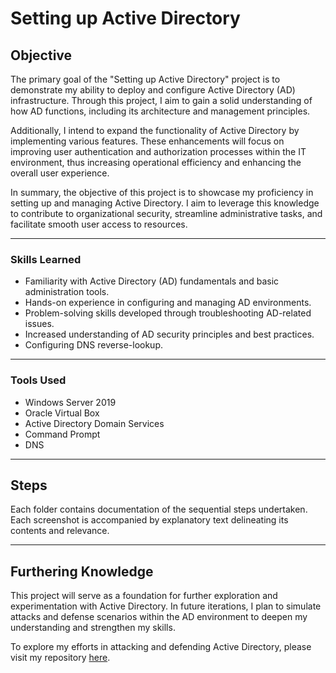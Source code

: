 # Setting up Active Directory

## Objective
The primary goal of the "Setting up Active Directory" project is to demonstrate my ability to deploy and configure Active Directory (AD) infrastructure. Through this project, I aim to gain a solid understanding of how AD functions, including its architecture and management principles.

Additionally, I intend to expand the functionality of Active Directory by implementing various features. These enhancements will focus on improving user authentication and authorization processes within the IT environment, thus increasing operational efficiency and enhancing the overall user experience.

In summary, the objective of this project is to showcase my proficiency in setting up and managing Active Directory. I aim to leverage this knowledge to contribute to organizational security, streamline administrative tasks, and facilitate smooth user access to resources.

_____________________________________________________

### Skills Learned
- Familiarity with Active Directory (AD) fundamentals and basic administration tools.
- Hands-on experience in configuring and managing AD environments.
- Problem-solving skills developed through troubleshooting AD-related issues.
- Increased understanding of AD security principles and best practices.
- Configuring DNS reverse-lookup.

_____________________________________________________________________________________

### Tools Used
- Windows Server 2019
- Oracle Virtual Box
- Active Directory Domain Services
- Command Prompt
- DNS

________________________________________________________________________________

## Steps
Each folder contains documentation of the sequential steps undertaken. Each screenshot is accompanied by explanatory text delineating its contents and relevance.

________________________________________________________________________________

## Furthering Knowledge
This project will serve as a foundation for further exploration and experimentation with Active Directory. In future iterations, I plan to simulate attacks and defense scenarios within the AD environment to deepen my understanding and strengthen my skills. 

To explore my efforts in attacking and defending Active Directory, please visit my repository [here](link_to_other_repo).


